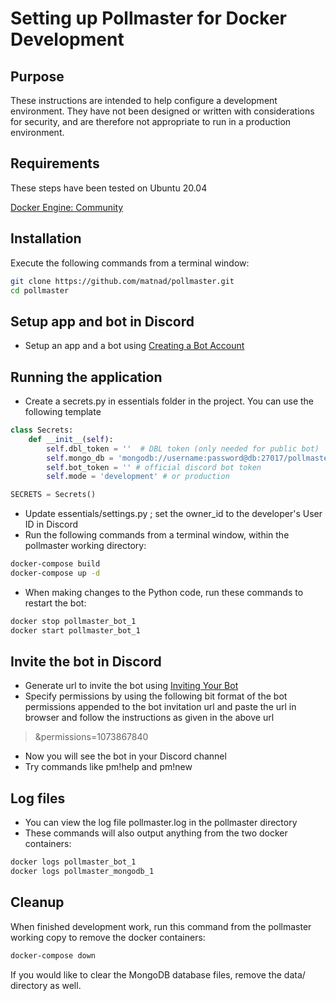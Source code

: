 # Setting up Pollmaster for Docker Development

## Purpose

These instructions are intended to help configure a development environment. They have not been designed or written with considerations for security, and are therefore not appropriate to run in a production environment.

## Requirements

These steps have been tested on Ubuntu 20.04

[Docker Engine: Community](https://docs.docker.com/install/linux/docker-ce/ubuntu/)

## Installation

Execute the following commands from a terminal window:
```sh
git clone https://github.com/matnad/pollmaster.git
cd pollmaster
```
##  Setup app and bot in Discord 

- Setup an app and a bot using [Creating a Bot Account](https://discordpy.readthedocs.io/en/latest/discord.html#creating-a-bot-account)

## Running the application

- Create a secrets.py in essentials folder in the project. You can use the following template

```python
class Secrets:
    def __init__(self):
        self.dbl_token = ''  # DBL token (only needed for public bot)
        self.mongo_db = 'mongodb://username:password@db:27017/pollmaster' # Replace with credentials in mongo-init.js
        self.bot_token = '' # official discord bot token
        self.mode = 'development' # or production

SECRETS = Secrets()
```

- Update essentials/settings.py ; set the owner\_id to the developer's User ID in Discord
- Run the following commands from a terminal window, within the pollmaster working directory:
```sh
docker-compose build
docker-compose up -d
```
- When making changes to the Python code, run these commands to restart the bot:
```sh
docker stop pollmaster_bot_1
docker start pollmaster_bot_1
```

##  Invite the bot in Discord 

- Generate url to invite the bot using [Inviting Your Bot](https://discordpy.readthedocs.io/en/latest/discord.html#inviting-your-bot)
- Specify permissions by using the following bit format of the bot permissions appended to the bot invitation url and paste the url in browser and follow the instructions as given in the above url 

> &permissions=1073867840

- Now you will see the bot in your Discord channel
- Try commands like pm!help and pm!new

## Log files

- You can view the log file pollmaster.log in the pollmaster directory
- These commands will also output anything from the two docker containers:
```sh
docker logs pollmaster_bot_1
docker logs pollmaster_mongodb_1
```

## Cleanup

When finished development work, run this command from the pollmaster working copy to remove the docker containers:
```sh
docker-compose down
```

If you would like to clear the MongoDB database files, remove the data/ directory as well.

